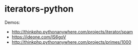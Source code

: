 # iterators-python

Demos:

- http://thinkphp.pythonanywhere.com/projects/iterator/spam
- https://ideone.com/IS6goV
- http://thinkphp.pythonanywhere.com/projects/primes/1000
